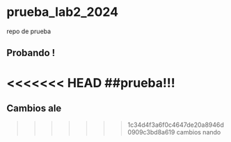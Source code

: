 # prueba_lab2_2024
repo de prueba

## Probando !

<<<<<<< HEAD
##prueba!!!
=======
## Cambios ale


>>>>>>> 1c34d4f3a6f0c4647de20a8946d0909c3bd8a619
cambios nando
